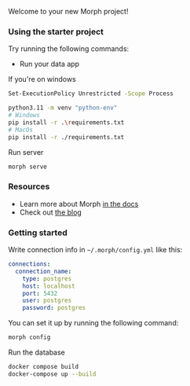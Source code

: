 Welcome to your new Morph project!

### Using the starter project

Try running the following commands:

- Run your data app

If you're on windows
```bash
Set-ExecutionPolicy Unrestricted -Scope Process
```

```bash
python3.11 -m venv "python-env"
# Windows
pip install -r .\requirements.txt
# MacOs
pip install -r ./requirements.txt
```

Run server
```bash
morph serve
```

### Resources
- Learn more about Morph [in the docs](https://docs.morph-data.io)
- Check out [the blog](https://www.morph-data.io/blogs)

### Getting started

Write connection info in `~/.morph/config.yml` like this:

```yml
connections:
  connection_name:
    type: postgres
    host: localhost
    port: 5432
    user: postgres
    password: postgres
```

You can set it up by running the following command:

```bash
morph config
```

Run the database
```Bash
docker compose build
docker-compose up --build
```
